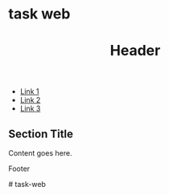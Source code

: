 # task web
<!DOCTYPE html>
<html lang="en">
<head>
    <meta charset="UTF-8">
    <meta name="viewport" content="width=device-width, initial-scale=1.0">
    <title>Wireframe Example</title>
</head>
<body>
    <header>
        <h1>Header</h1>
    </header>
    <nav>
        <ul>
            <li><a href="#">Link 1</a></li>
            <li><a href="#">Link 2</a></li>
            <li><a href="#">Link 3</a></li>
        </ul>
    </nav>
    <main>
        <section>
            <h2>Section Title</h2>
            <p>Content goes here.</p>
        </section>
    </main>
    <footer>
        <p>Footer</p>
    </footer>
</body>
</html>
# task-web
